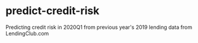 # predict-credit-risk
Predicting credit risk in 2020Q1 from previous year's 2019 lending data from LendingClub.com
